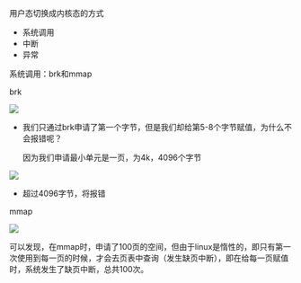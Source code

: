 用户态切换成内核态的方式

* 系统调用
* 中断
* 异常

系统调用：brk和mmap

brk

![](/media/hpsyche/_dde_data/note/计算机基础/pict/13-1.png)

* 我们只通过brk申请了第一个字节，但是我们却给第5-8个字节赋值，为什么不会报错呢？

  因为我们申请最小单元是一页，为4k，4096个字节

![](/media/hpsyche/_dde_data/note/计算机基础/pict/13-2.png)

* 超过4096字节，将报错

mmap

![](/media/hpsyche/_dde_data/note/计算机基础/pict/13-3.png)

可以发现，在mmap时，申请了100页的空间，但由于linux是惰性的，即只有第一次使用到每一页的时候，才会去页表中查询（发生缺页中断），即在给每一页赋值时，系统发生了缺页中断，总共100次。

